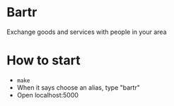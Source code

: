 # Bartr
Exchange goods and services with people in your area

# How to start
* `make`
* When it says choose an alias, type "bartr"
* Open localhost:5000
